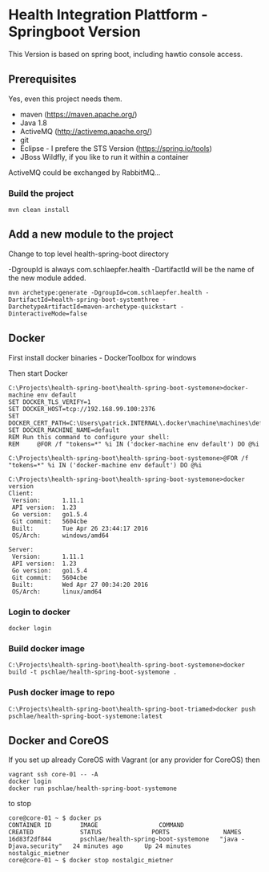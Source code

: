 # Health Integration Plattform - Springboot Version

This Version is based on spring boot, including hawtio console access.

## Prerequisites

Yes, even this project needs them.

* maven (https://maven.apache.org/)
* Java 1.8
* ActiveMQ (http://activemq.apache.org/)
* git
* Eclipse - I prefere the STS Version (https://spring.io/tools)
* JBoss Wildfly, if you like to run it within a container

ActiveMQ could be exchanged by RabbitMQ...

### Build the project

```
mvn clean install
```


## Add a new module to the project

Change to top level health-spring-boot directory

-DgroupId is always com.schlaepfer.health -DartifactId will be the name of the new module added.

```
mvn archetype:generate -DgroupId=com.schlaepfer.health -DartifactId=health-spring-boot-systemthree -DarchetypeArtifactId=maven-archetype-quickstart -DinteractiveMode=false
```

## Docker

First install docker binaries - DockerToolbox for windows

Then start Docker

```
C:\Projects\health-spring-boot\health-spring-boot-systemone>docker-machine env default
SET DOCKER_TLS_VERIFY=1
SET DOCKER_HOST=tcp://192.168.99.100:2376
SET DOCKER_CERT_PATH=C:\Users\patrick.INTERNAL\.docker\machine\machines\default
SET DOCKER_MACHINE_NAME=default
REM Run this command to configure your shell:
REM     @FOR /f "tokens=*" %i IN ('docker-machine env default') DO @%i

C:\Projects\health-spring-boot\health-spring-boot-systemone>@FOR /f "tokens=*" %i IN ('docker-machine env default') DO @%i

C:\Projects\health-spring-boot\health-spring-boot-systemone>docker version
Client:
 Version:      1.11.1
 API version:  1.23
 Go version:   go1.5.4
 Git commit:   5604cbe
 Built:        Tue Apr 26 23:44:17 2016
 OS/Arch:      windows/amd64

Server:
 Version:      1.11.1
 API version:  1.23
 Go version:   go1.5.4
 Git commit:   5604cbe
 Built:        Wed Apr 27 00:34:20 2016
 OS/Arch:      linux/amd64
```

### Login to docker

```
docker login
```

### Build docker image

```
C:\Projects\health-spring-boot\health-spring-boot-systemone>docker build -t pschlae/health-spring-boot-systemone .
```

### Push docker image to repo

```
C:\Projects\health-spring-boot\health-spring-boot-triamed>docker push pschlae/health-spring-boot-systemone:latest
```

## Docker and CoreOS

If you set up already CoreOS with Vagrant (or any provider for CoreOS) then

```
vagrant ssh core-01 -- -A
docker login
docker run pschlae/health-spring-boot-systemone
```

to stop

```
core@core-01 ~ $ docker ps
CONTAINER ID        IMAGE                 COMMAND                  CREATED             STATUS              PORTS               NAMES
16d83f2df844        pschlae/health-spring-boot-systemone   "java -Djava.security"   24 minutes ago      Up 24 minutes                           nostalgic_mietner
core@core-01 ~ $ docker stop nostalgic_mietner
```




